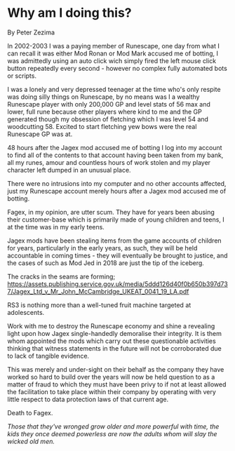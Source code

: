 # Why am I doing this?
By Peter Zezima

In 2002-2003 I was a paying member of Runescape, one day from what I can recall it was either Mod Ronan or Mod Mark accused me of botting, I was admittedly using an auto click wich simply fired the left mouse click button repeatedly every second - however no complex fully automated bots or scripts.

I was a lonely and very depressed teenager at the time who's only respite was doing silly things on Runescape, by no means was I a wealthy Runescape player with only 200,000 GP and level stats of 56 max and lower, full rune because other players where kind to me and the GP generated though my obsession of fletching which I was level 54 and woodcutting 58. Excited to start fletching yew bows were the real Runescape GP was at.

48 hours after the Jagex mod accused me of botting I log into my account to find all of the contents to that account having been taken from my bank, all my runes, amour and countless hours of work stolen and my player character left dumped in an unusual place.

There were no intrusions into my computer and no other accounts affected, just my Runescape account merely hours after a Jagex mod accused me of botting.

Fagex, in my opinion, are utter scum. They have for years been abusing their customer-base which is primarily made of young children and teens, I at the time was in my early teens.

Jagex mods have been stealing items from the game accounts of children for years, particularly in the early years, as such, they will be held accountable in coming times - they will eventually be brought to justice, and the cases of such as Mod Jed in 2018 are just the tip of the iceberg.

The cracks in the seams are forming;
https://assets.publishing.service.gov.uk/media/5ddd126d40f0b650b397d737/Jagex_Ltd_v_Mr_John_McCambridge_UKEAT_0041_19_LA.pdf

RS3 is nothing more than a well-tuned fruit machine targeted at adolescents.

Work with me to destroy the Runescape economy and shine a revealing light upon how Jagex single-handedly demoralise their integrity. It is them whom appointed the mods which carry out these questionable activities thinking that witness statements in the future will not be corroborated due to lack of tangible evidence.

This was merely and under-sight on their behalf as the company they have worked so hard to build over the years will now be held question to as a matter of fraud to which they must have been privy to if not at least allowed the facilitation to take place within their company by operating with very little respect to data protection laws of that current age.

Death to Fagex.

*Those that they've wronged grow older and more powerful with time, the kids they once deemed powerless are now the adults whom will slay the wicked old men.*
